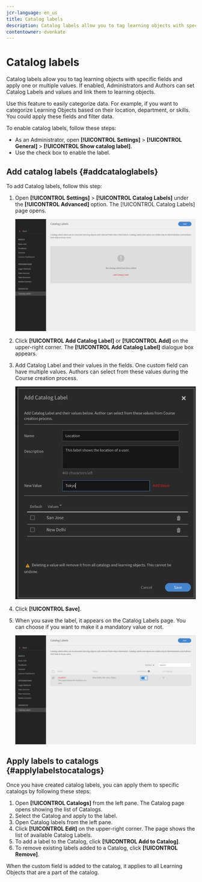 ```yaml
---
jcr-language: en_us
title: Catalog labels
description: Catalog labels allow you to tag learning objects with specific fields and apply one or multiple values. If enabled, Administrators and Authors can set Catalog Labels and values and link them to learning objects.
contentowner: dvenkate
---
```



# Catalog labels

Catalog labels allow you to tag learning objects with specific fields and apply one or multiple values. If enabled, Administrators and Authors can set Catalog Labels and values and link them to learning objects.

Use this feature to easily categorize data. For example, if you want to categorize Learning Objects based on their location, department, or skills. You could apply these fields and filter data.

To enable catalog labels, follow these steps:

* As an Administrator, open **[!UICONTROL Settings]** > **[!UICONTROL General]** > **[!UICONTROL Show catalog label]**.
* Use the check box to enable the label.

## Add catalog labels {#addcataloglabels}

To add Catalog labels, follow this step:

1. Open  **[!UICONTROL Settings]** > **[!UICONTROL Catalog Labels]** under the **[!UICONTROL Advanced]** option. The [!UICONTROL Catalog Labels] page opens.

   ![](assets/catalog-labels-page.png)

1. Click **[!UICONTROL Add Catalog Label]** or **[!UICONTROL Add]** on the upper-right corner. The **[!UICONTROL Add Catalog Label]** dialogue box appears.
1. Add Catalog Label and their values in the fields. One custom field can have multiple values. Authors can select from these values during the Course creation process.

   ![](assets/add-labels.png)

1. Click **[!UICONTROL Save]**.
1. When you save the label, it appears on the Catalog Labels page. You can choose if you want to make it a mandatory value or not.

   ![](assets/catalog-label.png)

## Apply labels to catalogs {#applylabelstocatalogs}

Once you have created catalog labels, you can apply them to specific catalogs by following these steps:

1. Open **[!UICONTROL Catalogs]** from the left pane. The Catalog page opens showing the list of Catalogs.
1. Select the Catalog and apply to the label.
1. Open Catalog labels from the left pane.
1. Click **[!UICONTROL Edit]** on the upper-right corner. The page shows the list of available Catalog Labels.
1. To add a label to the Catalog, click **[!UICONTROL Add to Catalog]**.
1. To remove existing labels added to a Catalog, click **[!UICONTROL Remove]**.

When the custom field is added to the catalog, it applies to all Learning Objects that are a part of the catalog.
